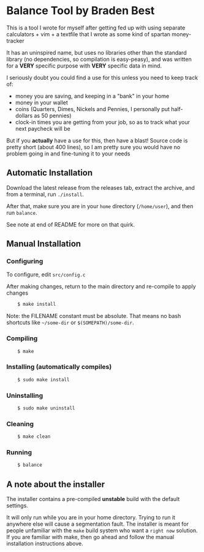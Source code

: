 # Balance Tool by Braden Best

This is a tool I wrote for myself after getting fed up with using separate calculators + vim + a textfile that I wrote as some kind of spartan money-tracker

It has an uninspired name, but uses no libraries other than the standard library (no dependencies, so compilation is easy-peasy), and was written for a **VERY** specific purpose with **VERY** specific data in mind.

I seriously doubt you could find a use for this unless you need to keep track of:

* money you are saving, and keeping in a "bank" in your home
* money in your wallet
* coins (Quarters, Dimes, Nickels and Pennies, I personally put half-dollars as 50 pennies)
* clock-in times you are getting from your job, so as to track what your next paycheck will be

But if you **actually** have a use for this, then have a blast! Source code is pretty short (about 400 lines), so I am pretty sure you would have no problem going in and fine-tuning it to your needs

## Automatic Installation

Download the latest release from the releases tab, extract the archive, and from a terminal, run `./install`.

After that, make sure you are in your `home` directory (`/home/user`), and then run `balance`.

See note at end of README for more on that quirk.

## Manual Installation

### Configuring

To configure, edit `src/config.c`

After making changes, return to the main directory and re-compile to apply changes

```bash
    $ make install
```

Note: the FILENAME constant must be absolute. That means no bash shortcuts like `~/some-dir` or `$(SOMEPATH)/some-dir`.

### Compiling

```bash
    $ make
```

### Installing (automatically compiles)

```bash
    $ sudo make install
```

### Uninstalling

```bash
    $ sudo make uninstall
```

### Cleaning

```bash
    $ make clean
```

### Running

```bash
    $ balance
```

## A note about the installer

The installer contains a pre-compiled **unstable** build with the default settings. 

It will only run while you are in your home directory. Trying to run it anywhere else will cause a segmentation fault. The installer is meant for people unfamiliar with the `make` build system who want a `right now` solution. If you are familiar with make, then go ahead and follow the manual installation instructions above.

